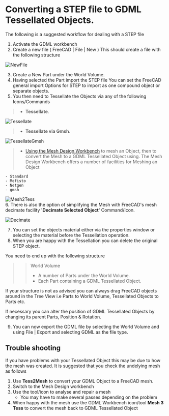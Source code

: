 # Converting a STEP file to GDML Tessellated Objects.

The following is a suggested workflow for dealing with a STEP file
1. Activate the GDML workbench
2. Create a new file ( FreeCAD | File | New )
This should create a file with the following structure

![NewFile](https://github.com/KeithSloan/GDML/wiki/wiki_images/NewFile.jpg)

3. Create a New Part under the World Volume.
4. Having selected the Part import the STEP file
You can set the FreeCAD general import Options for STEP to import as one compound object or separate objects.
5. You then need to Tessellate the Objects via any of the following Icons/Commands
> * **Tessellate**. 

![Tessellate](https://github.com/KeithSloan/GDML/wiki/wiki_images/GDML_Tessellate.svg)
> * **Tessellate via Gmsh**. 

![TessellateGmsh](https://github.com/KeithSloan/GDML/wiki/wiki_images/GDML_Tessellate_Gmsh.svg)

> * [Using the Mesh Design Workbench](https://github.com/KeithSloan/GDML/wiki/UsingMeshWorkBench) to mesh an Object, then to convert the Mesh to a GDML Tessellated Object using.
The Mesh Design Workbench offers a number of facilities for Meshing an Object
    
    - Standard
    - Mefisto
    - Netgen
    - gmsh

![Mesh2Tess](https://github.com/KeithSloan/GDML/wiki/wiki_images/GDML_Mesh2Tess.svg)  
6. There is also the option of simplifying the Mesh with FreeCAD's mesh decimate facility
'**Decimate Selected Object**' Command/Icon. 

![Decimate](https://github.com/KeithSloan/GDML/wiki/wiki_images/GDML_Decimate.svg) 

7. You can set the objects material either via the properties window or selecting the material before the Tessellation operation.
8. When you are happy with the Tessellation you can delete the original STEP object.

You need to end up with the following structure 
>> World Volume
>> * A number of Parts under the World Volume.
>> * Each Part containing a GDML Tessellated Object.

If your structure is not as advised you can always drag FreeCAD objects around in the Tree View i.e Parts to World Volume,
Tessellated Objects to Parts etc.

If necessary you can alter the position of GDML Tessellated Objects by changing its parent Parts, Position & Rotation.

9. You can now export the GDML file by selecting the World Volume and using File | Export and selecting GDML as the file type. 

## Trouble shooting
If you have problems with your Tessellated Object this may be due to how the mesh was created.
It is suggested that you check the undelying mesh as follows
1. Use **Tess2Mesh** to convert your GDML Object to a FreeCAD mesh.
2. Switch to the Mesh Design workbench
3. Use the tool/icon to analyse and repair a mesh
   - You may have to make several passes depending on the problem
4. When happy with the mesh use the GDML Workbench icon/tool **Mesh 3 Tess** to convert the mesh back to GDML Tessellated Object